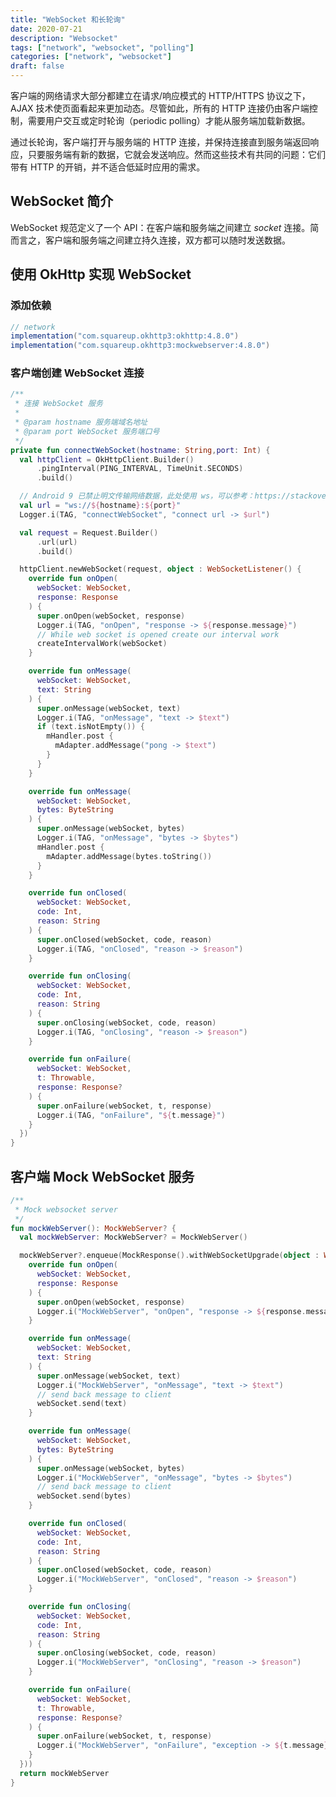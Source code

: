 ```yaml
---
title: "WebSocket 和长轮询"
date: 2020-07-21
description: "Websocket"
tags: ["network", "websocket", "polling"]
categories: ["network", "websocket"]
draft: false
---
```


客户端的网络请求大部分都建立在请求/响应模式的 HTTP/HTTPS 协议之下，AJAX 技术使页面看起来更加动态。尽管如此，所有的 HTTP 连接仍由客户端控制，需要用户交互或定时轮询（periodic polling）才能从服务端加载新数据。

通过长轮询，客户端打开与服务端的 HTTP 连接，并保持连接直到服务端返回响应，只要服务端有新的数据，它就会发送响应。然而这些技术有共同的问题：它们带有 HTTP 的开销，并不适合低延时应用的需求。

<!--more-->

## WebSocket 简介

WebSocket 规范定义了一个 API：在客户端和服务端之间建立 *socket* 连接。简而言之，客户端和服务端之间建立持久连接，双方都可以随时发送数据。

## 使用 OkHttp 实现 WebSocket

### 添加依赖

``` groovy
// network
implementation("com.squareup.okhttp3:okhttp:4.8.0")
implementation("com.squareup.okhttp3:mockwebserver:4.8.0")
```

### 客户端创建 WebSocket 连接

``` kotlin
/**
 * 连接 WebSocket 服务
 *
 * @param hostname 服务端域名地址
 * @param port WebSocket 服务端口号
 */
private fun connectWebSocket(hostname: String,port: Int) {
  val httpClient = OkHttpClient.Builder()
      .pingInterval(PING_INTERVAL, TimeUnit.SECONDS)
      .build()

  // Android 9 已禁止明文传输网络数据，此处使用 ws，可以参考：https://stackoverflow.com/a/50834600
  val url = "ws://${hostname}:${port}"
  Logger.i(TAG, "connectWebSocket", "connect url -> $url")

  val request = Request.Builder()
      .url(url)
      .build()

  httpClient.newWebSocket(request, object : WebSocketListener() {
    override fun onOpen(
      webSocket: WebSocket,
      response: Response
    ) {
      super.onOpen(webSocket, response)
      Logger.i(TAG, "onOpen", "response -> ${response.message}")
      // While web socket is opened create our interval work
      createIntervalWork(webSocket)
    }

    override fun onMessage(
      webSocket: WebSocket,
      text: String
    ) {
      super.onMessage(webSocket, text)
      Logger.i(TAG, "onMessage", "text -> $text")
      if (text.isNotEmpty()) {
        mHandler.post {
          mAdapter.addMessage("pong -> $text")
        }
      }
    }

    override fun onMessage(
      webSocket: WebSocket,
      bytes: ByteString
    ) {
      super.onMessage(webSocket, bytes)
      Logger.i(TAG, "onMessage", "bytes -> $bytes")
      mHandler.post {
        mAdapter.addMessage(bytes.toString())
      }
    }

    override fun onClosed(
      webSocket: WebSocket,
      code: Int,
      reason: String
    ) {
      super.onClosed(webSocket, code, reason)
      Logger.i(TAG, "onClosed", "reason -> $reason")
    }

    override fun onClosing(
      webSocket: WebSocket,
      code: Int,
      reason: String
    ) {
      super.onClosing(webSocket, code, reason)
      Logger.i(TAG, "onClosing", "reason -> $reason")
    }

    override fun onFailure(
      webSocket: WebSocket,
      t: Throwable,
      response: Response?
    ) {
      super.onFailure(webSocket, t, response)
      Logger.i(TAG, "onFailure", "${t.message}")
    }
  })
}
```

## 客户端 Mock WebSocket 服务

``` kotlin
/**
 * Mock websocket server
 */
fun mockWebServer(): MockWebServer? {
  val mockWebServer: MockWebServer? = MockWebServer()

  mockWebServer?.enqueue(MockResponse().withWebSocketUpgrade(object : WebSocketListener() {
    override fun onOpen(
      webSocket: WebSocket,
      response: Response
    ) {
      super.onOpen(webSocket, response)
      Logger.i("MockWebServer", "onOpen", "response -> ${response.message}")
    }

    override fun onMessage(
      webSocket: WebSocket,
      text: String
    ) {
      super.onMessage(webSocket, text)
      Logger.i("MockWebServer", "onMessage", "text -> $text")
      // send back message to client
      webSocket.send(text)
    }

    override fun onMessage(
      webSocket: WebSocket,
      bytes: ByteString
    ) {
      super.onMessage(webSocket, bytes)
      Logger.i("MockWebServer", "onMessage", "bytes -> $bytes")
      // send back message to client
      webSocket.send(bytes)
    }

    override fun onClosed(
      webSocket: WebSocket,
      code: Int,
      reason: String
    ) {
      super.onClosed(webSocket, code, reason)
      Logger.i("MockWebServer", "onClosed", "reason -> $reason")
    }

    override fun onClosing(
      webSocket: WebSocket,
      code: Int,
      reason: String
    ) {
      super.onClosing(webSocket, code, reason)
      Logger.i("MockWebServer", "onClosing", "reason -> $reason")
    }

    override fun onFailure(
      webSocket: WebSocket,
      t: Throwable,
      response: Response?
    ) {
      super.onFailure(webSocket, t, response)
      Logger.i("MockWebServer", "onFailure", "exception -> ${t.message}")
    }
  }))
  return mockWebServer
}
```

[cleartextƒ]:https:/stackoverflow.com/questions/45940861/android-8-cleartext-http-traffic-not-permitted
[https]:https://square.github.io/okhttp/https/
[rocks]:https://www.html5rocks.com/en/tutorials/websockets/basics/
